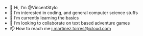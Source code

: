 - 👋 Hi, I’m @VincentStylo
- 👀 I’m interested in coding, and general computer science stuffs
- 🌱 I’m currently learning the basics
- 💞️ I’m looking to collaborate on text based adventure games
- 📫 How to reach me j.martinez.torres@icloud.com

<!---
VincentStylo/VincentStylo is a ✨ special ✨ repository because its `README.md` (this file) appears on your GitHub profile.
You can click the Preview link to take a look at your changes.
--->
